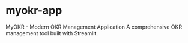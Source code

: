 # myokr-app
MyOKR - Modern OKR Management Application
A comprehensive OKR management tool built with Streamlit.
